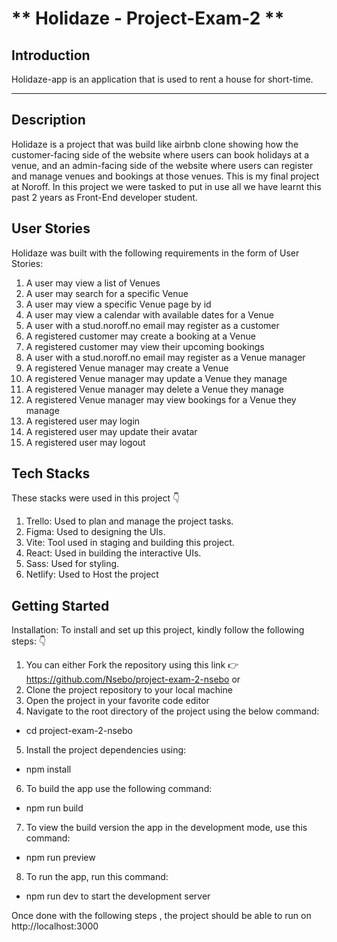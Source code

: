 # ** Holidaze - Project-Exam-2 **

## Introduction
Holidaze-app is an application that is used to rent a house for short-time. 

---
## Description
Holidaze is a project that was build like airbnb clone showing how the customer-facing side of the website where users can book holidays at a venue, and an admin-facing side of the website where users can register and manage venues and bookings at those venues. 
This is my final project at Noroff. In this project we were tasked to put in use all we have learnt this past 2 years as Front-End developer student.

## User Stories

Holidaze was built with the following requirements in the form of User Stories:

1. A user may view a list of Venues
2. A user may search for a specific Venue
3. A user may view a specific Venue page by id
4. A user may view a calendar with available dates for a Venue
5. A user with a stud.noroff.no email may register as a customer
6. A registered customer may create a booking at a Venue
7. A registered customer may view their upcoming bookings
8. A user with a stud.noroff.no email may register as a Venue manager
9.  A registered Venue manager may create a Venue
10. A registered Venue manager may update a Venue they manage
11. A registered Venue manager may delete a Venue they manage
12. A registered Venue manager may view bookings for a Venue they manage
13. A registered user may login
14. A registered user may update their avatar
15. A registered user may logout

## Tech Stacks 

These stacks were used in this project 👇

1. Trello: Used to plan and manage the project tasks.
2. Figma: Used to designing the UIs.
3. Vite: Tool used in staging and building this project.
4. React: Used in building the interactive UIs.
5. Sass: Used for styling.
6. Netlify: Used to Host the project

##  Getting Started

Installation: To install and set up this project, kindly follow the following steps: 👇

1. You can either Fork the repository using this link 👉 https://github.com/Nsebo/project-exam-2-nsebo 
 or
2. Clone the project repository to your local machine
3. Open the project in your favorite code editor
4. Navigate to the root directory of the project using the below command:
- cd project-exam-2-nsebo
5. Install the project dependencies using:
- npm install
6.  To build the app use the following command:
- npm run build
7. To view the build version the app in the development mode, use this command:
- npm run preview
8. To run the app, run this command: 
  - npm run dev to start the development server

Once done with the following steps , the project should be able to run on http://localhost:3000

   



